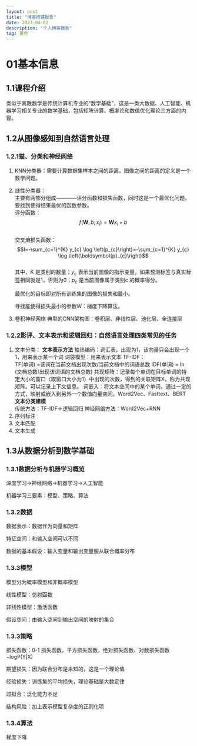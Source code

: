 ```yaml
---
layout: post
title: "博客搭建报告"
date: 2023-04-02 
description: "个人博客报告"
tag: 报告
---   
```


# 01基本信息  

## 1.1课程介绍  

类似于离散数学是传统计算机专业的“数学基础”，这是一类大数据、人工智能、机器学习相关专业的数学基础，包括矩阵计算、概率论和数值优化理论三方面的内容。  

## 1.2从图像感知到自然语言处理  

### 1.2.1猫、分类和神经网络

1. KNN分类器：需要计算数据集样本之间的距离，图像之间的距离的定义是一个数学问题。  
2. 线性分类器：  
   主要有两部分组成————评分函数和损失函数，同时这是一个最优化问题，要找到使得结果最优的函数参数。  
   评分函数：  
   $$f\left(\boldsymbol{W}, b ; x_{i}\right)=\boldsymbol{W} x_{i}+b$$  
   交叉熵损失函数：  
   $$l=-\sum_{c=1}^{K} y_{c} \log \left(p_{c}\right)=-\sum_{c=1}^{K} y_{c} \log \left(\boldsymbol{p}_{c}\right)$$  
   其中，K 是类别的数量；$y_c$ 表示当前图像的指示变量，如果预测标签与真实标签相同就是1，否则为0；$p_c$ 是当前图像属于类别c 的概率得分。  
   
   最优化的目标即对所有训练集的图像的损失和最小。  

   寻找能使得损失最小的参数W：梯度下降算法。 
3. 卷积神经网络 
    典型的CNN架构图：卷积层、非线性层、池化层、全连接层  

### 1.2.2影评、文本表示和逻辑回归：自然语言处理四类常见的任务  

1. 文本分类：
	**文本表示方法**
	独热编码：词汇表，出现为1，该向量只会出现一个1，用来表示某一个词
	词袋模型：用来表示文本
	TF-IDF：  
	TF(单词) =该词在当前文档出现次数/当前文档中的词语总数
    IDF(单词) = ln (文档总数/出现该词语的文档总数)
	共现矩阵：记录每个单词在目标单词的特定大小的窗口（取窗口大小为1）中出现的次数，得到的关联矩阵X，称为共现矩阵。可以记录上下文信息。
	词嵌入：将文本空间中的某个单词，通过一定的方式，映射或嵌入到另外一个数值向量空间。Word2Vec、Fasttext、BERT  
   **文本分类建模**  
   传统方法：TF-IDF＋逻辑回归
   神经网络方法：Word2Vec+RNN
 2. 序列标注
 3. 文本匹配
 4. 文本生成

## 1.3从数据分析到数学基础   

### 1.3.1数据分析与机器学习概览  

深度学习->神经网络->机器学习->人工智能

机器学习三要素：模型、策略、算法

### 1.3.2数据  
数据表示：数据作为向量和矩阵  

特征空间：和输入空间可以不同  

数据的基本假设：输入变量和输出变量服从联合概率分布

### 1.3.3模型  
模型分为概率模型和非概率模型  

线性模型：仿射函数  

非线性模型：激活函数  

假设空间：由输入空间到输出空间的映射的集合

### 1.3.3策略  

损失函数：0-1 损失函数，平方损失函数，绝对损失函数、对数损失函数−logP(Y\|X)  

期望损失：因为联合分布是未知的，这是一个理论值  

经验损失：训练集的平均损失，理论基础是大数定律  

过拟合：泛化能力不足  

结构风险：加上表示模型复杂度的正则化项  

### 1.3.4算法
  梯度下降
